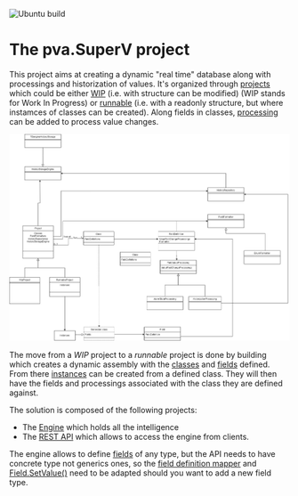 ![Ubuntu build](https://github.com/PVanack/pva.SuperV/actions/workflows/dotnet-ubuntu.yml/badge.svg?event=push)
# The pva.SuperV project
This project aims at creating a dynamic "real time" database along with processings and historization of values.
It's organized through [projects](https://github.com/PVanack/pva.SuperV/blob/master/pva.SuperV.Engine/Project.cs)
which could be either [WIP](https://github.com/PVanack/pva.SuperV/blob/master/pva.SuperV.Engine/WipProject.cs)
(i.e. with structure can be modified) (WIP stands for Work In Progress) or
[runnable](https://github.com/PVanack/pva.SuperV/blob/master/pva.SuperV.Engine/RunnableProject.cs) (i.e. with a readonly
structure, but where instamces of classes can be created).
Along fields in classes, [processing](https://github.com/PVanack/pva.SuperV/blob/master/pva.SuperV.Engine/Processing/FieldValueProcessing.cs) can be added to process value changes.

![Structure diagram](https://github.com/PVanack/pva.SuperV/blob/master/drawings/Structure.drawio.png)

The move from a *WIP* project to a *runnable* project is done by building which creates a dynamic assembly
with the [classes](https://github.com/PVanack/pva.SuperV/blob/master/pva.SuperV.Engine/Class.cs)
and [fields](https://github.com/PVanack/pva.SuperV/blob/master/pva.SuperV.Engine/FiedldDefinitions.cs) defined.
From there [instances](https://github.com/PVanack/pva.SuperV/blob/master/pva.TheSuperV.Engine/Instance.cs.cs) can be created
from a defined class. They will then have the fields and processings associated with the class they are defined against.

The solution is composed of the following projects:
- The [Engine](https://github.com/PVanack/pva.SuperV/blob/master/pva.SuperV.Engine) which holds all the intelligence
- The [REST API](https://github.com/PVanack/pva.SuperV/blob/master/pva.SuperV.Api) which allows to access the engine from clients.

The engine allows to define [fields](https://github.com/PVanack/pva.SuperV/blob/master/pva.SuperV.Engine/FiedldDefinitions.cs) of any type,
but the API needs to have concrete type not generics ones, so
the [field definition mapper](https://github.com/PVanack/pva.SuperV/blob/master/pva.SuperV.Model/FieldDefinitions/FieldDefinitionMapper.cs) and
[Field.SetValue()](https://github.com/PVanack/pva.SuperV/blob/1a9967358ab7fc57492b3b3e8be1bd9ebddf96df/pva.SuperV.Engine/Field.cs#L139) need 
to be adapted should you want to add a new field type.
